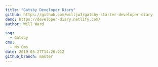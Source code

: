 ```yaml
---
title: "Gatsby Developer Diary"
github: https://github.com/willjw3/gatsby-starter-developer-diary
demo: https://developer-diary.netlify.com/
author: Will Ward

ssg:
  - Gatsby
cms:
  - No Cms
date: 2019-05-27T14:26:21Z
github_branch: master
---
```

